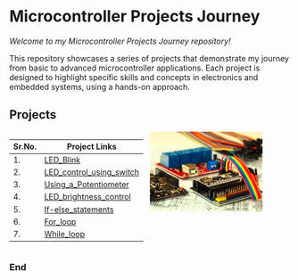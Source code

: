 # Microcontroller Projects Journey

*Welcome to my Microcontroller Projects Journey repository!*

This repository showcases a series of projects that demonstrate my journey from basic to advanced microcontroller applications. 
Each project is designed to highlight specific skills and concepts in electronics and embedded systems, using a hands-on approach.


## Projects

<div style="display: flex;">
    <div style="flex: 1;">
        <table>
            <thead>
                <tr>
                    <th>Sr.No.</th>
                    <th>Project Links</th>
                </tr>
            </thead>
            <tbody>
                <tr>
                    <td>1.</td>
                    <td><a href="./Basic/LED_Blink/LED_Blink.md">LED_Blink</a></td>
                </tr>
                <tr>
                    <td>2.</td>
                    <td><a href="./Basic/LED_control_using_switch/LED_control_using_switch.md">LED_control_using_switch</a></td>
                </tr>
                <tr>
                    <td>3.</td>
                    <td><a href="./Basic/Using_a_Potentiometer/Using_a_Potentiometer.md">Using_a_Potentiometer</a></td>
                </tr>
                <tr>
                    <td>4.</td>
                    <td><a href="./Basic/LED_brightness_control/LED_brightness_control.md">LED_brightness_control</a></td>
                </tr>
                <tr>
                    <td>5.</td>
                    <td><a href="./Intermediate/If-else_statements/If-else_statements.md">If-else_statements</a></td>
                </tr>
                <tr>
                    <td>6.</td>
                    <td><a href="./Intermediate/For_loop/For_loop.md">For_loop</a></td>
                </tr>
                <tr>
                    <td>7.</td>
                    <td><a href="./Intermediate/While_loop/While_loop.md">While_loop</a></td>
                </tr>
            </tbody>
        </table>
    </div>
    <div style="flex: 1;">
        <img src="./rdocs/Cover.jpg" style="max-width: 80%;">
    </div>
</div>

### End
